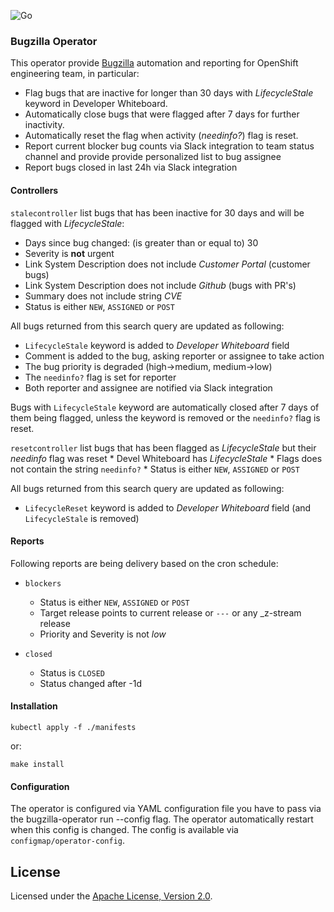 ![Go](https://github.com/mfojtik/rebase-operator/workflows/Go/badge.svg)

### Bugzilla Operator

This operator provide [Bugzilla](https://bugzilla.redhat.com) automation and reporting for OpenShift engineering team, in particular:

* Flag bugs that are inactive for longer than 30 days with _LifecycleStale_ keyword in Developer Whiteboard.
* Automatically close bugs that were flagged after 7 days for further inactivity.
* Automatically reset the flag when activity (_needinfo?_) flag is reset.
* Report current blocker bug counts via Slack integration to team status channel and provide provide personalized list to bug assignee
* Report bugs closed in last 24h via Slack integration

#### Controllers

`stalecontroller` list bugs that has been inactive for 30 days and will be flagged with _LifecycleStale_:

* Days since bug changed: (is greater than or equal to) 30
* Severity is **not** urgent
* Link System Description does not include _Customer Portal_ (customer bugs)
* Link System Description does not include _Github_ (bugs with PR's)
* Summary does not include string _CVE_
* Status is either `NEW`, `ASSIGNED` or `POST`
    
All bugs returned from this search query are updated as following:

* `LifecycleStale` keyword is added to _Developer Whiteboard_ field
* Comment is added to the bug, asking reporter or assignee to take action
* The bug priority is degraded (high->medium, medium->low)
* The `needinfo?` flag is set for reporter
* Both reporter and assignee are notified via Slack integration

Bugs with `LifecycleStale` keyword are automatically closed after 7 days of them being flagged, unless the keyword is removed or the `needinfo?` flag is reset.

`resetcontroller` list bugs that has been flagged as _LifecycleStale_ but their _needinfo_ flag was reset
    * Devel Whiteboard has _LifecycleStale_
    * Flags does not contain the string `needinfo?`
    * Status is either `NEW`, `ASSIGNED` or `POST`
    
All bugs returned from this search query are updated as following:

* `LifecycleReset` keyword is added to _Developer Whiteboard_ field (and `LifecycleStale` is removed)
    
#### Reports

Following reports are being delivery based on the cron schedule:

* `blockers`
    * Status is either `NEW`, `ASSIGNED` or `POST`
    * Target release points to current release or `---` or any _z-stream release
    * Priority and Severity is not _low_

* `closed`
    * Status is `CLOSED`
    * Status changed after -1d


#### Installation

```
kubectl apply -f ./manifests
```

or:

```shell script
make install
```

#### Configuration

The operator is configured via YAML configuration file you have to pass via the bugzilla-operator run --config flag.
The operator automatically restart when this config is changed. The config is available via `configmap/operator-config`.

License
-------

Licensed under the [Apache License, Version 2.0](http://www.apache.org/licenses/).
